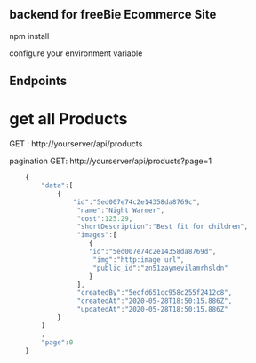 ## backend for freeBie Ecommerce Site

npm install

configure your environment variable
## Endpoints

# get all Products 

GET : http://yourserver/api/products

pagination
GET: http://yourserver/api/products?page=1

```js
	{
		"data":[
			{
				"id":"5ed007e74c2e14358da8769c",
				 "name":"Night Warmer",
				 "cost":125.29,
				 "shortDescription":"Best fit for children",
				 "images":[
					{
					"id":"5ed007e74c2e14358da8769d",
					 "img":"http:image url",
					 "public_id":"zn51zaymevilamrhsldn"
					} 
				 ],
				 "createdBy":"5ecfd651cc958c255f2412c8",
				 "createdAt":"2020-05-28T18:50:15.886Z",
				 "updatedAt":"2020-05-28T18:50:15.886Z"
			}
		]
		,
		"page":0
	}
	
````


